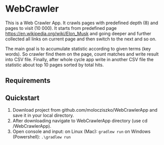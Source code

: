 # WebCrawler
This is a Web Crawler App. It crawls pages with predefined depth (8) and pages to visit (10 000).
It starts from predefined page https://en.wikipedia.org/wiki/Elon_Musk and going deeper and further collected all links 
on current page and then switch to the next and so on.

The main goal is to accumulate statistic according to given terms (key words). So crawler find them on the page, 
count matches and write result into CSV file. Finally, after whole cycle app write in another CSV file the statistic 
about top 10 pages sorted by total hits.

## Requirements

## Quickstart
1. Download project from github.com/molocziszko/WebCrawlerApp and save it in your local directory.
2. After downloading navigate to WebCrawlerApp directory (use cd /WebCrawlerApp).
3. Open console and input:
   on Linux (Mac): 
   `gradlew run`
   on Windows (Powershell):
   `.\gradlew run`